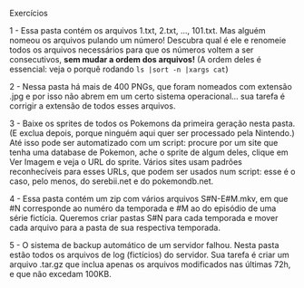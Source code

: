 Exercícios

1 - Essa pasta contém os arquivos 1.txt, 2.txt, ..., 101.txt. Mas alguém nomeou
os arquivos pulando um número! Descubra qual é ele e renomeie todos os arquivos
necessários para que os números voltem a ser consecutivos,
**sem mudar a ordem dos arquivos!**
(A ordem deles é essencial: veja o porquê rodando `ls |sort -n |xargs cat`)

2 - Nessa pasta há mais de 400 PNGs, que foram nomeados com extensão .jpg
e por isso não abrem em um certo sistema operacional... sua tarefa é corrigir
a extensão de todos esses arquivos.

3 - Baixe os sprites de todos os Pokemons da primeira geração nesta pasta.
(E exclua depois, porque ninguém aqui quer ser processado pela Nintendo.)
Até isso pode ser automatizado com um script: procure por um site que tenha uma
database de Pokemon, ache o sprite de algum deles, clique em Ver Imagem e
veja o URL do sprite. Vários sites usam padrões reconhecíveis para esses URLs,
que podem ser usados num script: esse é o caso, pelo menos, do serebii.net e
do pokemondb.net.

4 - Essa pasta contém um zip com vários arquivos S#N-E#M.mkv, em que #N
corresponde ao numéro da temporada e #M ao do episódio de uma série fictícia.
Queremos criar pastas S#N para cada temporada e mover cada arquivo para a
pasta de sua respectiva temporada.

5 - O sistema de backup automático de um servidor falhou.
Nesta pasta estão todos os arquivos de log (fictícios) do servidor.
Sua tarefa é criar um arquivo .tar.gz que inclua apenas os arquivos modificados
nas últimas 72h, e que não excedam 100KB.
